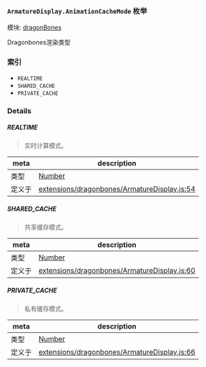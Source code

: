 ### `ArmatureDisplay.AnimationCacheMode` 枚举



模块: [dragonBones](../modules/dragonBones.md)


Dragonbones渲染类型


### 索引
  - `REALTIME`
  - `SHARED_CACHE`
  - `PRIVATE_CACHE`

### Details


##### REALTIME

> 实时计算模式。

| meta | description |
|------|-------------|
| 类型 | <a href="https://developer.mozilla.org/en/JavaScript/Reference/Global_Objects/Number" class="crosslink external" target="_blank">Number</a> |
| 定义于 | [extensions/dragonbones/ArmatureDisplay.js:54](https://github.com/cocos-creator/engine/blob/e222465ce8426e5cf32052e4f37701f3a529ed18/extensions/dragonbones/ArmatureDisplay.js#L54) |



##### SHARED_CACHE

> 共享缓存模式。

| meta | description |
|------|-------------|
| 类型 | <a href="https://developer.mozilla.org/en/JavaScript/Reference/Global_Objects/Number" class="crosslink external" target="_blank">Number</a> |
| 定义于 | [extensions/dragonbones/ArmatureDisplay.js:60](https://github.com/cocos-creator/engine/blob/e222465ce8426e5cf32052e4f37701f3a529ed18/extensions/dragonbones/ArmatureDisplay.js#L60) |



##### PRIVATE_CACHE

> 私有缓存模式。

| meta | description |
|------|-------------|
| 类型 | <a href="https://developer.mozilla.org/en/JavaScript/Reference/Global_Objects/Number" class="crosslink external" target="_blank">Number</a> |
| 定义于 | [extensions/dragonbones/ArmatureDisplay.js:66](https://github.com/cocos-creator/engine/blob/e222465ce8426e5cf32052e4f37701f3a529ed18/extensions/dragonbones/ArmatureDisplay.js#L66) |


